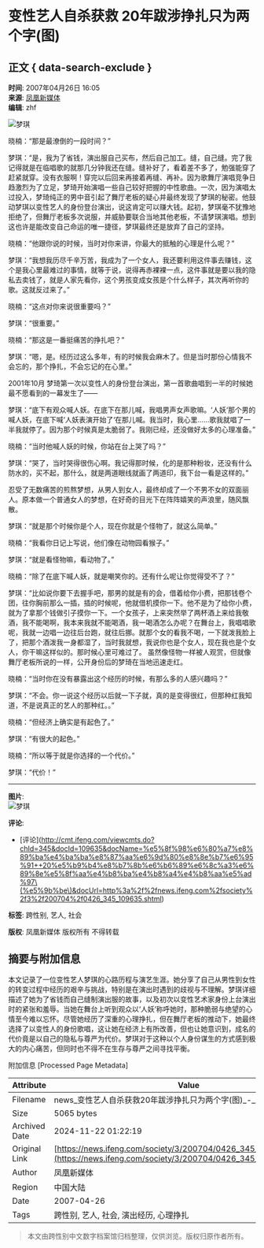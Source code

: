 # 变性艺人自杀获救 20年跋涉挣扎只为两个字(图)

## 正文 { data-search-exclude }


**时间**: 2007年04月26日 16:05  
**来源**: [凤凰新媒体](http://news.ifeng.com/society/3/200704/0426_345_109635_2.shtml)  
**编辑**: zhf  

![梦琪](http://img.ifeng.com/res/200704/0426_94323.jpg)

晓楠：“那是最潦倒的一段时间？”

梦琪：“是，我为了省钱，演出服自己买布，然后自己加工。缝，自己缝。完了我记得就是在临唱歌的就那几分钟我还在缝。缝补好了，看着差不多了，勉强能穿了赶紧就穿。没有衣服啊！穿完以后回来再接着再缝、再补。因为歌舞厅演唱竞争日趋激烈为了立足，梦琦开始演唱一些自己较好把握的中性歌曲。一次，因为演唱太过投入，梦琦纯正的男中音引起了舞厅老板的疑心并最终发现了梦琪的秘密。他鼓动梦琪以变性艺人的身份登台演出，说这肯定可以赚大钱。起初，梦琪毫不犹豫地拒绝了，但舞厅老板多次说服，并威胁要联合当地其他老板，不请梦琪演唱。想到这也许是能改变自己命运的唯一捷径，梦琪最终还是放弃了自己的坚持。

晓楠：“他跟你说的时候，当时对你来讲，你最大的抵触的心理是什么呢？”

梦琪：“我想我历尽千辛万苦，我成为了一个女人，我还要利用这件事去赚钱，这个是我心里最难过的事情，就等于说，说得再赤裸裸一点，这件事就是要以我的隐私去卖钱了，就是人家先看你，这个男孩变成女孩是个什么样子，其次再听你的歌。这就反过来了。”

晓楠：“这点对你来说很重要吗？”

梦琪：“很重要。”

晓楠：“那这是一番挺痛苦的挣扎吧？”

梦琪：“嗯，是。经历过这么多年，有的时候我会麻木了。但是当时那份心情我不会忘的，那个挣扎，不会忘记的在心里。”

2001年10月 梦琦第一次以变性人的身份登台演出，第一首歌曲唱到一半的时候她最不愿看到的一幕发生了——

梦琪：“底下有观众喊人妖。在底下在那儿喊，我唱男声女声歌嘛。‘人妖‘那个男的喊人妖，在底下喊‘人妖表演开始了‘在那儿喊。我当时，我心里……歌我就唱了一半我就停了。因为那个时候真是太脆弱了。我刚已经，还没做好太多的心理准备。”

晓楠：“当时他喊人妖的时候，你站在台上哭了吗？”

梦琪：“哭了，当时哭得很伤心啊。我记得那时候，化的是那种粉妆，还没有什么防水的，买不起，那什么，就是两道眼线就画了两道印，我下台一看是这样的。”

忍受了无数痛苦的煎熬梦想，从男人到女人，最终却成了一个不男不女的双面丽人。原本做一个普通女人的梦想，在好奇的目光下在阵阵嬉笑的声浪里，随风飘散。

梦琪：“就是那个时候你是个人，现在你就是个怪物了，就这么简单。”

晓楠：“我看你日记上写说，他们像在动物园看猴子。”

梦琪：“就是看怪物嘛，看动物了。”

晓楠：“除了在底下喊人妖，就是嘲笑你的。还有什么呢让你觉得受不了？”

梦琪：“比如说你要下去握手吧，那男的就是有的会，借着给你小费，把那钱卷个团，往你胸前那么一插，插的时候呢，他就借机摸你一下。他不是为了给你小费，就为了拿那个钱做引子摸你一下。一个女孩子，上来突然举了两杯酒上来给我敬酒，我不能喝啊，我本来我就不能喝酒，我一喝酒怎么办呢？在舞台上，我唱唱歌呢，我就一边唱一边往后台跑，就往后挪。就那个女的看我不喝，一下就泼我脸上了，把那个酒泼我一身都湿了，当时我就想，我说你也是个女人，现在我也是个女人，你干嘛这样似的。那时候心里可难过了。 虽然像怪物一样被人观赏，但就像舞厅老板所说的一样，公开身份后的梦琦在当地迅速走红。

晓楠：“当时你在没有暴露出这个经历的时候，有那么多的人感兴趣吗？”

梦琪：“不会。你一说这个经历以后就一下子就，真的是变得很红，但那种红我知道，不是说真正的艺人的那种红。。”

晓楠：“但经济上确实是有起色了。”

梦琪：“有很大的起色。”

晓楠：“所以等于就是你选择的一个代价。”

梦琪：“代价！”  

---

**图片**:  
![梦琪](http://img.ifeng.com/res/200704/0426_94323.jpg)

**评论**:  
- \[评论\](http://cmt.ifeng.com/viewcmts.do?chId=345&docId=109635&docName=%e5%8f%98%e6%80%a7%e8%89%ba%e4%ba%ba%e8%87%aa%e6%9d%80%e8%8e%b7%e6%95%91++20%e5%b9%b4%e8%b7%8b%e6%b6%89%e6%8c%a3%e6%89%8e%e5%8f%aa%e4%b8%ba%e4%b8%a4%e4%b8%aa%e5%ad%97\(%e5%9b%be\)&docUrl=http%3a%2f%2fnews.ifeng.com%2fsociety%2f3%2f200704%2f0426_345_109635.shtml)  

**标签**: 跨性别, 艺人, 社会

**版权**: 凤凰新媒体 版权所有 不得转载

## 摘要与附加信息

<!-- tcd_abstract -->
本文记录了一位变性艺人梦琪的心路历程与演艺生涯。她分享了自己从男性到女性的转变过程中经历的艰辛与挑战，特别是在演出时遇到的歧视与不理解。梦琪详细描述了她为了省钱而自己缝制演出服的故事，以及初次以变性艺术家身份上台演出时的紧张和羞辱。当她在舞台上听到观众以‘人妖’称呼她时，那种脆弱与绝望的心情至今难以忘怀。尽管她经历了深重的心理挣扎，但在舞厅老板的推动下，她最终选择了以变性人的身份歌唱，这让她在经济上有所改善，但也让她意识到，成名的代价竟是以自己的隐私与尊严为代价。梦琪对于这种以个人身份谋生的方式感到极大的内心痛苦，但同时也不得不在生存与尊严之间寻找平衡。
<!-- tcd_abstract_end -->

附加信息 [Processed Page Metadata]

| Attribute       | Value                                  |
|-----------------|----------------------------------------|
| Filename        | news_变性艺人自杀获救20年跋涉挣扎只为两个字(图)_-_凤凰网.md                             |
| Size            | 5065 bytes                           |
| Archived Date   | 2024-11-22 01:22:19                             |
| Original Link   | [https://news.ifeng.com/society/3/200704/0426_345_109635_2.shtml](https://news.ifeng.com/society/3/200704/0426_345_109635_2.shtml)                       |
| Author          | 凤凰新媒体                               |
| Region          | 中国大陆                               |
| Date            | 2007-04-26                                 |
| Tags            | 跨性别, 艺人, 社会, 演出经历, 心理挣扎                                 |
>
> 本文由跨性别中文数字档案馆归档整理，仅供浏览。版权归原作者所有。
>